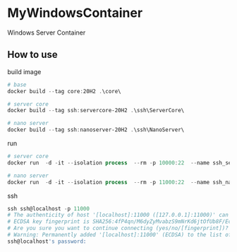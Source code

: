 # MyWindowsContainer

Windows Server Container

## How to use

build image

```powershell
# base
docker build --tag core:20H2 .\core\

# server core
docker build --tag ssh:servercore-20H2 .\ssh\ServerCore\

# nano server
docker build --tag ssh:nanoserver-20H2 .\ssh\NanoServer\
```

run

```powershell
# server core
docker run  -d -it --isolation process  --rm -p 10000:22  --name ssh_servercore ssh:servercore-20H2

# nano server
docker run  -d -it --isolation process  --rm -p 11000:22  --name ssh_nanoserver ssh:nanoserver-20H2
```

ssh

```powershell
ssh ssh@localhost -p 11000     
# The authenticity of host '[localhost]:11000 ([127.0.0.1]:11000)' can't be established.
# ECDSA key fingerprint is SHA256:4fP4qn/M6dyZyMvabzS9mNrKd6jtOfUb8F/Ec6HECCs.
# Are you sure you want to continue connecting (yes/no/[fingerprint])? yes
# Warning: Permanently added '[localhost]:11000' (ECDSA) to the list of known hosts.
ssh@localhost's password: 
```
